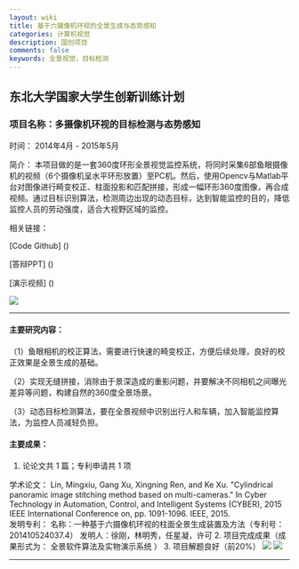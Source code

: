 ```yaml
---
layout: wiki
title: 基于六摄像机环视的全景生成与态势感知
categories: 计算机视觉
description: 国创项目
comments: false
keywords: 全景视觉，目标检测
---
```

## 东北大学国家大学生创新训练计划
### 项目名称：多摄像机环视的目标检测与态势感知
时间： 2014年4月 - 2015年5月

简介：  本项目做的是一套360度环形全景视觉监控系统，将同时采集6部鱼眼摄像机的视频（6个摄像机呈水平环形放置）至PC机。然后，使用Opencv与Matlab平台对图像进行畸变校正、柱面投影和匹配拼接，形成一幅环形360度图像，再合成视频。通过目标识别算法，检测周边出现的动态目标，达到智能监控的目的，降低监控人员的劳动强度，适合大视野区域的监控。

相关链接：

[Code Github] ()

[答辩PPT] ()

[演示视频] ()

![](http://p5iojc2zy.bkt.clouddn.com/_wiki/_image/140128.jpg)
- - - - -
#### 主要研究内容：
（1）鱼眼相机的校正算法，需要进行快速的畸变校正，方便后续处理，良好的校正效果是全景生成的基础。

（2）实现无缝拼接，消除由于景深造成的重影问题，并要解决不同相机之间曝光差异等问题，构建自然的360度全景场景。

（3）动态目标检测算法，要在全景视频中识别出行人和车辆，加入智能监控算法，为监控人员减轻负担。

#### 主要成果：
1. 论论文共 1 篇；专利申请共 1 项
    
学术论文：
Lin, Mingxiu, Gang Xu, Xingning Ren, and Ke Xu. "Cylindrical panoramic image stitching method based on multi-cameras." In Cyber Technology in Automation, Control, and Intelligent Systems (CYBER), 2015 IEEE International Conference on, pp. 1091-1096. IEEE, 2015.   
发明专利：
名称：一种基于六摄像机环视的柱面全景生成装置及方法（专利号：201410524037.4）
发明人：徐刚，林明秀，任星凝，许可
2. 项目完成成果（成果形式为： 全景软件算法及实物演示系统 ）
3. 项目解题良好（前20%）
![](http://p5iojc2zy.bkt.clouddn.com/_wiki/_image/2018-03-13-16-03-31.jpg)
![](http://p5iojc2zy.bkt.clouddn.com/_wiki/_image/2018-03-13-16-04-13.jpg)

- - - -


